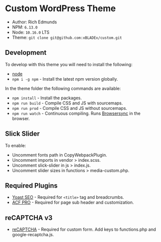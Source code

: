 # Custom WordPress Theme

- Author: Rich Edmunds
- NPM: `6.13.0`
- Node: `10.16.0` LTS
- Theme: `git clone git@github.com:xBLADEx/custom.git`

## Development
To develop with this theme you will need to install the following:

- [node](https://nodejs.org/)
- `npm i -g npm` - Install the latest npm version globally.

In the theme folder the following commands are available:

- `npm install` - Install the packages.
- `npm run build` - Compile CSS and JS with sourcemaps.
- `npm run prod` - Compile CSS and JS without sourcemaps.
- `npm run watch` - Continuous compiling. Runs [Browsersync](https://www.browsersync.io/docs) in the browser.

## Slick Slider
To enable:
- Uncomment fonts path in CopyWebpackPlugin.
- Uncomment imports in vendor > index.scss.
- Uncomment slick-slider in js > index.js.
- Uncomment slider sizes in functions > media-custom.php.

## Required Plugins
- [Yoast SEO](https://wordpress.org/plugins/wordpress-seo/) - Required for `<title>` tag and breadcrumbs.
- [ACF PRO](https://www.advancedcustomfields.com/pro/) - Required for page sub header and customization.

## reCAPTCHA v3
- [reCAPTCHA](https://www.google.com/recaptcha) - Required for custom form. Add keys to functions.php and google-recaptcha.js.
